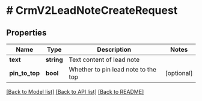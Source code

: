 # # CrmV2LeadNoteCreateRequest

## Properties

Name | Type | Description | Notes
------------ | ------------- | ------------- | -------------
**text** | **string** | Text content of lead note |
**pin_to_top** | **bool** | Whether to pin lead note to the top | [optional]

[[Back to Model list]](../../README.md#models) [[Back to API list]](../../README.md#endpoints) [[Back to README]](../../README.md)
